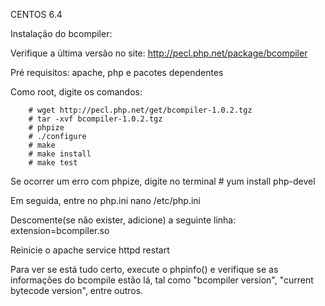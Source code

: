 CENTOS 6.4

Instalação do bcompiler:

Verifique a última versão no site: 
        http://pecl.php.net/package/bcompiler

Pré requisitos: apache, php e pacotes dependentes


Como root, digite os comandos:
    
        # wget http://pecl.php.net/get/bcompiler-1.0.2.tgz
        # tar -xvf bcompiler-1.0.2.tgz
        # phpize
        # ./configure
        # make
        # make install
        # make test

Se ocorrer um erro com phpize, digite no terminal
        # yum install php-devel



Em seguida, entre no php.ini
        nano /etc/php.ini


Descomente(se não exister, adicione) a seguinte linha:
        extension=bcompiler.so


Reinicie o apache
        service httpd restart


Para ver se está tudo certo, execute o phpinfo() e verifique se as informações do bcompile estão lá, 
tal como "bcompiler version", "current bytecode version", entre outros.

        

